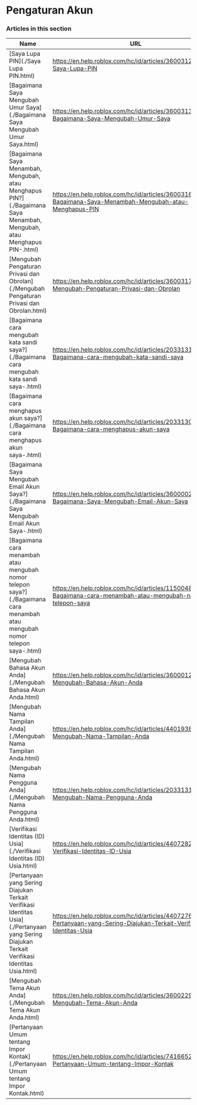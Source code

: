 # Pengaturan Akun  
### Articles in this section
Name|URL
-|-
[Saya Lupa PIN](./Saya Lupa PIN.html) |https://en.help.roblox.com/hc/id/articles/360031292471-Saya-Lupa-PIN
[Bagaimana Saya Mengubah Umur Saya](./Bagaimana Saya Mengubah Umur Saya.html) |https://en.help.roblox.com/hc/id/articles/360031323611-Bagaimana-Saya-Mengubah-Umur-Saya
[Bagaimana Saya Menambah, Mengubah, atau Menghapus PIN?](./Bagaimana Saya Menambah, Mengubah, atau Menghapus PIN-.html) |https://en.help.roblox.com/hc/id/articles/360031680051-Bagaimana-Saya-Menambah-Mengubah-atau-Menghapus-PIN
[Mengubah Pengaturan Privasi dan Obrolan](./Mengubah Pengaturan Privasi dan Obrolan.html) |https://en.help.roblox.com/hc/id/articles/360031751471-Mengubah-Pengaturan-Privasi-dan-Obrolan
[Bagaimana cara mengubah kata sandi saya?](./Bagaimana cara mengubah kata sandi saya-.html) |https://en.help.roblox.com/hc/id/articles/203313100-Bagaimana-cara-mengubah-kata-sandi-saya
[Bagaimana cara menghapus akun saya?](./Bagaimana cara menghapus akun saya-.html) |https://en.help.roblox.com/hc/id/articles/203313050-Bagaimana-cara-menghapus-akun-saya
[Bagaimana Saya Mengubah Email Akun Saya?](./Bagaimana Saya Mengubah Email Akun Saya-.html) |https://en.help.roblox.com/hc/id/articles/360000229603-Bagaimana-Saya-Mengubah-Email-Akun-Saya
[Bagaimana cara menambah atau mengubah nomor telepon saya?](./Bagaimana cara menambah atau mengubah nomor telepon saya-.html) |https://en.help.roblox.com/hc/id/articles/115004804623-Bagaimana-cara-menambah-atau-mengubah-nomor-telepon-saya
[Mengubah Bahasa Akun Anda](./Mengubah Bahasa Akun Anda.html) |https://en.help.roblox.com/hc/id/articles/360001216486-Mengubah-Bahasa-Akun-Anda
[Mengubah Nama Tampilan Anda](./Mengubah Nama Tampilan Anda.html) |https://en.help.roblox.com/hc/id/articles/4401938870292-Mengubah-Nama-Tampilan-Anda
[Mengubah Nama Pengguna Anda](./Mengubah Nama Pengguna Anda.html) |https://en.help.roblox.com/hc/id/articles/203313130-Mengubah-Nama-Pengguna-Anda
[Verifikasi Identitas (ID) Usia](./Verifikasi Identitas (ID) Usia.html) |https://en.help.roblox.com/hc/id/articles/4407282410644-Verifikasi-Identitas-ID-Usia
[Pertanyaan yang Sering Diajukan Terkait Verifikasi Identitas Usia](./Pertanyaan yang Sering Diajukan Terkait Verifikasi Identitas Usia.html) |https://en.help.roblox.com/hc/id/articles/4407276151188-Pertanyaan-yang-Sering-Diajukan-Terkait-Verifikasi-Identitas-Usia
[Mengubah Tema Akun Anda](./Mengubah Tema Akun Anda.html) |https://en.help.roblox.com/hc/id/articles/360022922852-Mengubah-Tema-Akun-Anda
[Pertanyaan Umum tentang Impor Kontak](./Pertanyaan Umum tentang Impor Kontak.html) |https://en.help.roblox.com/hc/id/articles/7416652004884-Pertanyaan-Umum-tentang-Impor-Kontak